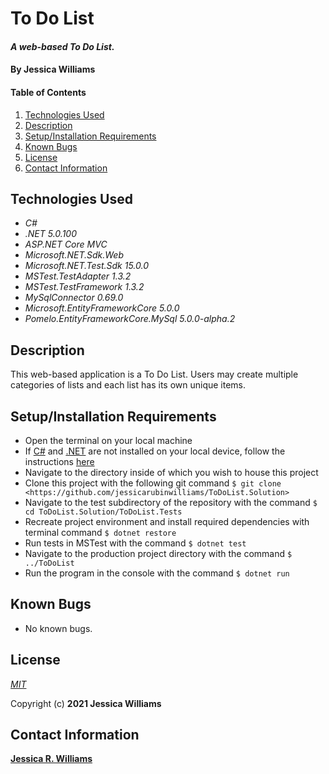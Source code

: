 # To Do List

#### _A web-based To Do List._

#### By **Jessica Williams**

#### Table of Contents

1. [Technologies Used](#technologies)
2. [Description](#description)
3. [Setup/Installation Requirements](#setup)
4. [Known Bugs](#bugs)
5. [License](#license)
6. [Contact Information](#contact)

## Technologies Used <a id="technologies"></a>

* _C#_
* _.NET 5.0.100_
* _ASP.NET Core MVC_
* _Microsoft.NET.Sdk.Web_
* _Microsoft.NET.Test.Sdk 15.0.0_
* _MSTest.TestAdapter 1.3.2_
* _MSTest.TestFramework 1.3.2_
* _MySqlConnector 0.69.0_
* _Microsoft.EntityFrameworkCore 5.0.0_
* _Pomelo.EntityFrameworkCore.MySql 5.0.0-alpha.2_

## Description <a id="description"></a>

This web-based application is a To Do List. Users may create multiple categories of lists and each list has its own unique items.

## Setup/Installation Requirements <a id="setup"></a>

* Open the terminal on your local machine
* If [C#](https://docs.microsoft.com/en-us/dotnet/csharp/) and [.NET](https://docs.microsoft.com/en-us/dotnet/) are not installed on your local device, follow the instructions [here](https://www.learnhowtoprogram.com/c-and-net-part-time-c-and-react-track/getting-started-with-c/installing-c-and-net)
* Navigate to the directory inside of which you wish to house this project
* Clone this project with the following git command `$ git clone <https://github.com/jessicarubinwilliams/ToDoList.Solution>`
* Navigate to the test subdirectory of the repository with the command `$ cd ToDoList.Solution/ToDoList.Tests`
* Recreate project environment and install required dependencies with terminal command `$ dotnet restore`
* Run tests in MSTest with the command `$ dotnet test`
* Navigate to the production project directory with the command `$ ../ToDoList`
* Run the program in the console with the command `$ dotnet run`

## Known Bugs <a id="bugs"></a>

* No known bugs.

## License <a id="license"></a>
*[MIT](https://choosealicense.com/licenses/mit/)*

Copyright (c) **2021 Jessica Williams**

## Contact Information <a id="contact"></a>
**[Jessica R. Williams](mailto:jessicarubinwilliams@gmail.com)**